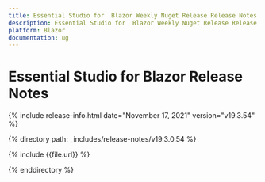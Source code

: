```yaml
---
title: Essential Studio for  Blazor Weekly Nuget Release Release Notes  
description: Essential Studio for  Blazor Weekly Nuget Release Release Notes  
platform: Blazor
documentation: ug
---
```


# Essential Studio for  Blazor  Release Notes  

{% include release-info.html date="November 17, 2021"  version="v19.3.54" %} 


{% directory path: _includes/release-notes/v19.3.0.54 %}

{% include {{file.url}} %}

{% enddirectory %}
